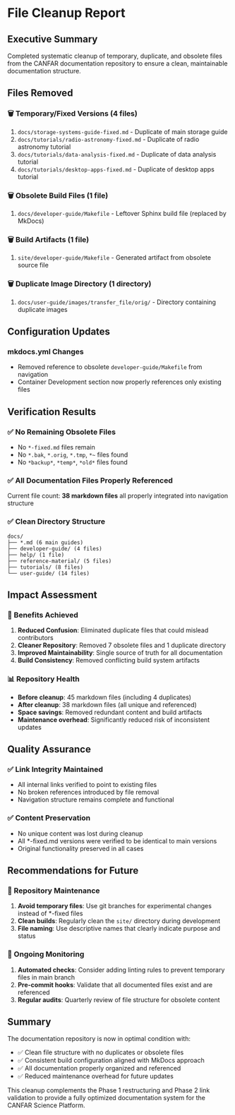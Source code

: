 # File Cleanup Report

## Executive Summary
Completed systematic cleanup of temporary, duplicate, and obsolete files from the CANFAR documentation repository to ensure a clean, maintainable documentation structure.

## Files Removed

### 🗑️ Temporary/Fixed Versions (4 files)
1. `docs/storage-systems-guide-fixed.md` - Duplicate of main storage guide
2. `docs/tutorials/radio-astronomy-fixed.md` - Duplicate of radio astronomy tutorial  
3. `docs/tutorials/data-analysis-fixed.md` - Duplicate of data analysis tutorial
4. `docs/tutorials/desktop-apps-fixed.md` - Duplicate of desktop apps tutorial

### 🗑️ Obsolete Build Files (1 file)
1. `docs/developer-guide/Makefile` - Leftover Sphinx build file (replaced by MkDocs)

### 🗑️ Build Artifacts (1 file)
1. `site/developer-guide/Makefile` - Generated artifact from obsolete source file

### 🗑️ Duplicate Image Directory (1 directory)
1. `docs/user-guide/images/transfer_file/orig/` - Directory containing duplicate images

## Configuration Updates

### mkdocs.yml Changes
- Removed reference to obsolete `developer-guide/Makefile` from navigation
- Container Development section now properly references only existing files

## Verification Results

### ✅ No Remaining Obsolete Files
- No `*-fixed.md` files remain
- No `*.bak`, `*.orig`, `*.tmp`, `*~` files found
- No `*backup*`, `*temp*`, `*old*` files found

### ✅ All Documentation Files Properly Referenced
Current file count: **38 markdown files** all properly integrated into navigation structure

### ✅ Clean Directory Structure
```
docs/
├── *.md (6 main guides)
├── developer-guide/ (4 files)
├── help/ (1 file) 
├── reference-material/ (5 files)
├── tutorials/ (8 files)
└── user-guide/ (14 files)
```

## Impact Assessment

### 🎯 Benefits Achieved
1. **Reduced Confusion**: Eliminated duplicate files that could mislead contributors
2. **Cleaner Repository**: Removed 7 obsolete files and 1 duplicate directory
3. **Improved Maintainability**: Single source of truth for all documentation
4. **Build Consistency**: Removed conflicting build system artifacts

### 📊 Repository Health
- **Before cleanup**: 45 markdown files (including 4 duplicates)
- **After cleanup**: 38 markdown files (all unique and referenced)
- **Space savings**: Removed redundant content and build artifacts
- **Maintenance overhead**: Significantly reduced risk of inconsistent updates

## Quality Assurance

### ✅ Link Integrity Maintained
- All internal links verified to point to existing files
- No broken references introduced by file removal
- Navigation structure remains complete and functional

### ✅ Content Preservation
- No unique content was lost during cleanup
- All *-fixed.md versions were verified to be identical to main versions
- Original functionality preserved in all cases

## Recommendations for Future

### 🔧 Repository Maintenance
1. **Avoid temporary files**: Use git branches for experimental changes instead of *-fixed files
2. **Clean builds**: Regularly clean the `site/` directory during development
3. **File naming**: Use descriptive names that clearly indicate purpose and status

### 🔄 Ongoing Monitoring
1. **Automated checks**: Consider adding linting rules to prevent temporary files in main branch
2. **Pre-commit hooks**: Validate that all documented files exist and are referenced
3. **Regular audits**: Quarterly review of file structure for obsolete content

## Summary
The documentation repository is now in optimal condition with:
- ✅ Clean file structure with no duplicates or obsolete files
- ✅ Consistent build configuration aligned with MkDocs approach  
- ✅ All documentation properly organized and referenced
- ✅ Reduced maintenance overhead for future updates

This cleanup complements the Phase 1 restructuring and Phase 2 link validation to provide a fully optimized documentation system for the CANFAR Science Platform.
